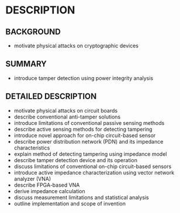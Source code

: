 # DESCRIPTION

## BACKGROUND

- motivate physical attacks on cryptographic devices

## SUMMARY

- introduce tamper detection using power integrity analysis

## DETAILED DESCRIPTION

- motivate physical attacks on circuit boards
- describe conventional anti-tamper solutions
- introduce limitations of conventional passive sensing methods
- describe active sensing methods for detecting tampering
- introduce novel approach for on-chip circuit-based sensor
- describe power distribution network (PDN) and its impedance characteristics
- explain method of detecting tampering using impedance model
- describe tamper detection device and its operation
- discuss limitations of conventional on-chip circuit-based sensors
- introduce active impedance characterization using vector network analyzer (VNA)
- describe FPGA-based VNA
- derive impedance calculation
- discuss measurement limitations and statistical analysis
- outline implementation and scope of invention

